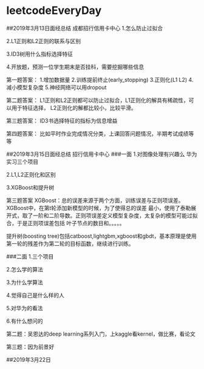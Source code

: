 # leetcodeEveryDay
##2019年3月13日面经总结 成都招行信用卡中心
1.怎么防止过拟合

2.L1正则和L2正则的联系与区别

3.ID3树用什么指标选择特征

4.开放题，预测一位学生期末是否挂科，需要挖掘哪些信息

第一题答案：
1.增加数据量
2.训练提前终止(early_stopping)
3.正则化(L1 L2)
4.减小模型复杂度
5.神经网络可以用dropout

第二题答案：
L1正则和L2正则都可以防止过拟合，L1正则化的解具有稀疏性，可以用于特征选择，
L2正则化的解都比较小，比较平滑。

第三题答案：
ID3书选择特征的指标为信息增益

第四题答案：
比如平时作业完成情况分类，上课回答问题情况，半期考试成绩等等

##2019年3月15日面经总结 招行信用卡中心
###一面
1.对图像处理有兴趣么 华为实习三个项目

2.L1,L2正则化和区别

3.XGBoost和提升树

第三题答案
XGBoost：总的误差来源于两个方面，训练误差与正则项误差。XGBoost中，在第t轮添加新模型的时候，为了使得总的误差
最小，使用了泰勒展开式，取了一阶和二阶导数。正则项误差定义模型复杂度，太复杂的模型可能过拟合，于是正则项误差包括
叶子节点的数目和。。。。。

提升树(boosting tree)包括catboost,lightgbm,xgboost和gbdt，基本原理是使用第一轮的残差作为第二轮的目标函数，继续进行训练。

###二面
1.三个项目

2.怎么学的算法

3.为什么学算法

4.觉得自己是什么样的人

5.对华为的看法

6.有什么想问的

第二题：吴恩达的deep learning系列入门，上kaggle看kernel，做比赛，看论文

第三题：因为前景好

##2019年3月22日